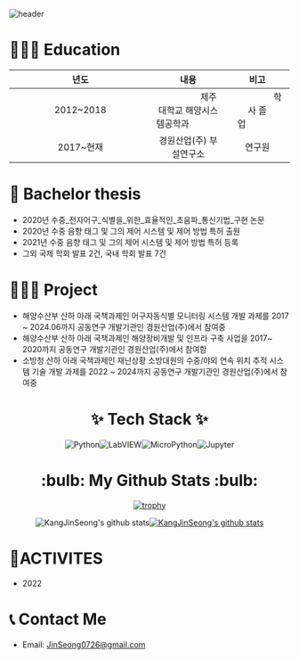 ![header](https://capsule-render.vercel.app/api?type=waving&color=0:a82da8,100:da8f00&height=230&section=header&text=JinSeongKang&fontAlign=70&fontAlignY=40&fontSize=60&fontColor=ffffff&desc=Github%20Profile&descAlign=85&descAlignY=62)

<h1> 👨🏻‍🎓 Education </h1>

|년도|내용|비고|
|:-----:|:-----:|:-----:|
|&nbsp;&nbsp;&nbsp;&nbsp;&nbsp;&nbsp;&nbsp;&nbsp;&nbsp;&nbsp;&nbsp;&nbsp;&nbsp;&nbsp;&nbsp;&nbsp;&nbsp;2012~2018&nbsp;&nbsp;&nbsp;&nbsp;&nbsp;&nbsp;&nbsp;&nbsp;&nbsp;&nbsp;&nbsp;&nbsp;&nbsp;&nbsp;&nbsp;&nbsp;&nbsp;|&nbsp;&nbsp;&nbsp;&nbsp;&nbsp;&nbsp;&nbsp;&nbsp;&nbsp;&nbsp;&nbsp;&nbsp;&nbsp;&nbsp;&nbsp;&nbsp;&nbsp;제주대학교 해양시스템공학과&nbsp;&nbsp;&nbsp;&nbsp;&nbsp;&nbsp;&nbsp;&nbsp;&nbsp;&nbsp;&nbsp;&nbsp;&nbsp;|&nbsp;&nbsp;&nbsp;&nbsp;&nbsp;&nbsp;&nbsp;&nbsp;&nbsp;&nbsp;&nbsp;&nbsp;&nbsp;&nbsp;&nbsp;&nbsp;&nbsp;학사 졸업&nbsp;&nbsp;&nbsp;&nbsp;&nbsp;&nbsp;&nbsp;&nbsp;&nbsp;&nbsp;&nbsp;&nbsp;&nbsp;|
|2017~현재|경원산업(주) 부설연구소|연구원|

<h1> 📑 Bachelor thesis </h1>

* 2020년 수중_전자어구_식별을_위한_효율적인_초음파_통신기법_구현 논문 
* 2020년 수중 음향 태그 및 그의 제어 시스템 및 제어 방법 특허 출원
* 2021년 수중 음향 태그 및 그의 제어 시스템 및 제어 방법 특허 등록
* 그외 국제 학회 발표 2건, 국내 학회 발표 7건


<h1> 💁🏻‍♀️ Project </h1>

* 해양수산부 산하 아래 국책과제인 어구자동식별 모니터링 시스템 개발 과제를 2017 ~ 2024.06까지 공동연구 개발기관인 경원산업(주)에서 참여중
* 해양수산부 산하 아래 국책과제인 해양장비개발 및 인프라 구축 사업을 2017~ 2020까지 공동연구 개발기관인 경원산업(주)에서 참여함
* 소방청 산하 아래 국책과제인 재난상황 소방대원의 수중/야외 연속 위치 추적 시스템 기술 개발 과제를 2022 ~ 2024까지 공동연구 개발기관인 경원산업(주)에서 참여중
 
<div align=center> <h1> ✨ Tech Stack ✨ </h1></div>

<div align="center">
    <img alt="Python" src ="https://img.shields.io/badge/Python-3776AB.svg?&style=for-the-badge&logo=Python&logoColor=white"/><img alt="LabVIEW" src ="https://img.shields.io/badge/LabVIEW-FFDB00.svg?&style=for-the-badge&logo=LabVIEW&logoColor=white"/><img alt="MicroPython"     src="https://img.shields.io/badge/MicroPython-2B2728.svg?&style=for-the-badge&logo=MicroPython&logoColor=white"/><img alt="Jupyter" src ="https://img.shields.io/badge/Jupyter-F37626.svg?&style=for-the-badge&logo=Python&logoColor=white"/> </div>

<div align=center> <h1> :bulb: My Github Stats :bulb: </h1>

[![trophy](https://github-profile-trophy.vercel.app/?username=KangJinSeong)](https://github.com/ryo-ma/github-profile-trophy)

![KangJinSeong's github stats](https://github-readme-stats.vercel.app/api?username=KangJinSeong&show_icons=true)[![KangJinSeong's github stats](https://github-readme-stats.vercel.app/api/top-langs/?username=KangJinSeong&show_icons=true&hide_border=true&title_color=004386&icon_color=004386&layout=compact)](https://github.com/KangJinSeong) </div>
 
<h1>🚀ACTIVITES</h1>

* 2022 

<h1> 📞 Contact Me </h1></div>

* Email: JinSeong0726@gmail.com 
